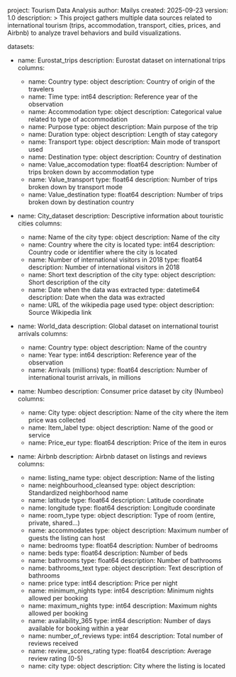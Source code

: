 project: Tourism Data Analysis
author: Mailys
created: 2025-09-23
version: 1.0
description: >
  This project gathers multiple data sources related to international tourism
  (trips, accommodation, transport, cities, prices, and Airbnb) to analyze
  travel behaviors and build visualizations.

datasets:

  - name: Eurostat_trips
    description: Eurostat dataset on international trips
    columns:
      - name: Country
        type: object
        description: Country of origin of the travelers
      - name: Time
        type: int64
        description: Reference year of the observation
      - name: Accommodation
        type: object
        description: Categorical value related to type of accommodation
      - name: Purpose
        type: object
        description: Main purpose of the trip
      - name: Duration
        type: object
        description: Length of stay category
      - name: Transport
        type: object
        description: Main mode of transport used
      - name: Destination
        type: object
        description: Country of destination
      - name: Value_accomodation
        type: float64
        description: Number of trips broken down by accommodation type
      - name: Value_transport
        type: float64
        description: Number of trips broken down by transport mode
      - name: Value_destination
        type: float64
        description: Number of trips broken down by destination country

  - name: City_dataset
    description: Descriptive information about touristic cities
    columns:
      - name: Name of the city
        type: object
        description: Name of the city
      - name: Country where the city is located
        type: int64
        description: Country code or identifier where the city is located
      - name: Number of international visitors in 2018
        type: float64
        description: Number of international visitors in 2018
      - name: Short text description of the city
        type: object
        description: Short description of the city
      - name: Date when the data was extracted
        type: datetime64
        description: Date when the data was extracted
      - name: URL of the wikipedia page used
        type: object
        description: Source Wikipedia link

  - name: World_data
    description: Global dataset on international tourist arrivals
    columns:
      - name: Country
        type: object
        description: Name of the country
      - name: Year
        type: int64
        description: Reference year of the observation
      - name: Arrivals (millions)
        type: float64
        description: Number of international tourist arrivals, in millions

  - name: Numbeo
    description: Consumer price dataset by city (Numbeo)
    columns:
      - name: City
        type: object
        description: Name of the city where the item price was collected
      - name: Item_label
        type: object
        description: Name of the good or service
      - name: Price_eur
        type: float64
        description: Price of the item in euros

  - name: Airbnb
    description: Airbnb dataset on listings and reviews
    columns:
      - name: listing_name
        type: object
        description: Name of the listing
      - name: neighbourhood_cleansed
        type: object
        description: Standardized neighborhood name
      - name: latitude
        type: float64
        description: Latitude coordinate
      - name: longitude
        type: float64
        description: Longitude coordinate
      - name: room_type
        type: object
        description: Type of room (entire, private, shared…)
      - name: accommodates
        type: object
        description: Maximum number of guests the listing can host
      - name: bedrooms
        type: float64
        description: Number of bedrooms
      - name: beds
        type: float64
        description: Number of beds
      - name: bathrooms
        type: float64
        description: Number of bathrooms
      - name: bathrooms_text
        type: object
        description: Text description of bathrooms
      - name: price
        type: int64
        description: Price per night
      - name: minimum_nights
        type: int64
        description: Minimum nights allowed per booking
      - name: maximum_nights
        type: int64
        description: Maximum nights allowed per booking
      - name: availability_365
        type: int64
        description: Number of days available for booking within a year
      - name: number_of_reviews
        type: int64
        description: Total number of reviews received
      - name: review_scores_rating
        type: float64
        description: Average review rating (0-5)
      - name: city
        type: object
        description: City where the listing is located